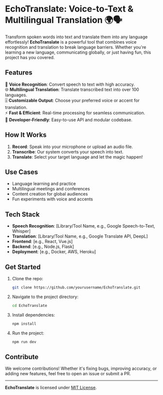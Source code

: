 # EchoTranslate: Voice-to-Text & Multilingual Translation 🌍🗣️  

Transform spoken words into text and translate them into any language effortlessly! **EchoTranslate** is a powerful tool that combines voice recognition and translation to break language barriers. Whether you're learning a new language, communicating globally, or just having fun, this project has you covered.  

## Features  
🎤 **Voice Recognition**: Convert speech to text with high accuracy.  
🌐 **Multilingual Translation**: Translate transcribed text into over 100 languages.  
🎚️ **Customizable Output**: Choose your preferred voice or accent for translation.  
⚡ **Fast & Efficient**: Real-time processing for seamless communication.  
🔧 **Developer-Friendly**: Easy-to-use API and modular codebase.  

## How It Works  
1. **Record**: Speak into your microphone or upload an audio file.  
2. **Transcribe**: Our system converts your speech into text.  
3. **Translate**: Select your target language and let the magic happen!  

## Use Cases  
- Language learning and practice  
- Multilingual meetings and conferences  
- Content creation for global audiences  
- Fun experiments with voice and accents  

## Tech Stack  
- **Speech Recognition**: [Library/Tool Name, e.g., Google Speech-to-Text, Whisper]  
- **Translation**: [Library/Tool Name, e.g., Google Translate API, DeepL]  
- **Frontend**: [e.g., React, Vue.js]  
- **Backend**: [e.g., Node.js, Flask]  
- **Deployment**: [e.g., Docker, AWS, Heroku]  

## Get Started  
1. Clone the repo:  
   ```bash  
   git clone https://github.com/yourusername/EchoTranslate.git  
   ```  
2. Navigate to the project directory:  
   ```bash  
   cd EchoTranslate
   ```  
3. Install dependencies:  
   ```bash  
   npm install  
   ```  
4. Run the project:  
   ```bash  
   npm run dev  
   ```  

## Contribute  
We welcome contributions! Whether it's fixing bugs, improving accuracy, or adding new features, feel free to open an issue or submit a PR.  

---

**EchoTranslate** is licensed under [MIT License](LICENSE).
